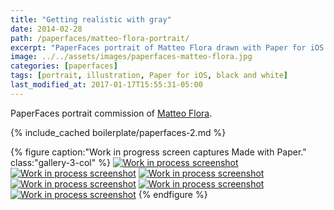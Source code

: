 ```yaml
---
title: "Getting realistic with gray"
date: 2014-02-28
path: /paperfaces/matteo-flora-portrait/
excerpt: "PaperFaces portrait of Matteo Flora drawn with Paper for iOS on an iPad."
image: ../../assets/images/paperfaces-matteo-flora.jpg
categories: [paperfaces]
tags: [portrait, illustration, Paper for iOS, black and white]
last_modified_at: 2017-01-17T15:55:31-05:00
---
```


PaperFaces portrait commission of [Matteo Flora](http://mgpf.it/).

{% include_cached boilerplate/paperfaces-2.md %}

{% figure caption:"Work in progress screen captures Made with Paper." class:"gallery-3-col" %}
[![Work in process screenshot](../../assets/images/paperfaces-matteo-flora-process-1-600.jpg)](../../assets/images/paperfaces-matteo-flora-process-1-lg.jpg)
[![Work in process screenshot](../../assets/images/paperfaces-matteo-flora-process-2-600.jpg)](../../assets/images/paperfaces-matteo-flora-process-2-lg.jpg)
[![Work in process screenshot](../../assets/images/paperfaces-matteo-flora-process-3-600.jpg)](../../assets/images/paperfaces-matteo-flora-process-3-lg.jpg)
[![Work in process screenshot](../../assets/images/paperfaces-matteo-flora-process-4-600.jpg)](../../assets/images/paperfaces-matteo-flora-process-4-lg.jpg)
[![Work in process screenshot](../../assets/images/paperfaces-matteo-flora-process-5-600.jpg)](../../assets/images/paperfaces-matteo-flora-process-5-lg.jpg)
[![Work in process screenshot](../../assets/images/paperfaces-matteo-flora-process-6-600.jpg)](../../assets/images/paperfaces-matteo-flora-process-6-lg.jpg)
{% endfigure %}
